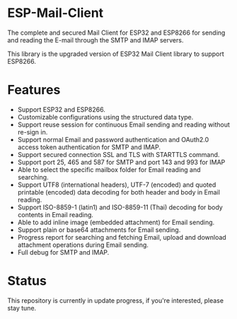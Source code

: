 # ESP-Mail-Client

The complete and secured Mail Client for ESP32 and ESP8266 for sending and reading the E-mail through the SMTP and IMAP servers.

This library is the upgraded version of ESP32 Mail Client library to support ESP8266.

# Features

- Support ESP32 and ESP8266.
- Customizable configurations using the structured data type.
- Support reuse session for continuous Email sending and reading without re-sign in.
- Support normal Email and password authentication and OAuth2.0 access token authentication for SMTP and IMAP.
- Support secured connection SSL and TLS with STARTTLS command.
- Support port 25, 465 and 587 for SMTP and port 143 and 993 for IMAP
- Able to select the specific mailbox folder for Email reading and searching.
- Support UTF8 (international headers), UTF-7 (encoded) and quoted printable (encoded) data decoding for both header and body in Email reading.
- Support ISO-8859-1 (latin1)  and ISO-8859-11 (Thai) decoding for body contents in Email reading.
- Able to add inline image (embedded attachment) for Email sending.
- Support plain or base64 attachments for Email sending.
- Progress report for searching and fetching Email, upload and download attachment operations during Email sending.
- Full debug for SMTP and IMAP.

# Status
This repository is currently in update progress, if you're interested, please stay tune.
